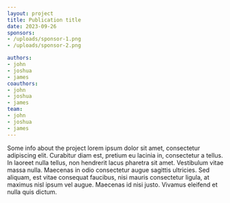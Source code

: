 ```yaml
---
layout: project
title: Publication title
date: 2023-09-26
sponsors:
- /uploads/sponsor-1.png
- /uploads/sponsor-2.png

authors:
- john
- joshua
- james
coauthors:
- john
- joshua
- james
team:
- john
- joshua
- james
---
```


Some info about the project lorem ipsum dolor sit amet, consectetur adipiscing elit. Curabitur diam est, pretium eu lacinia in, consectetur a tellus. In laoreet nulla tellus, non hendrerit lacus pharetra sit amet. Vestibulum vitae massa nulla. Maecenas in odio consectetur augue sagittis ultricies. Sed aliquam, est vitae consequat faucibus, nisi mauris consectetur ligula, at maximus nisl ipsum vel augue. Maecenas id nisi justo. Vivamus eleifend et nulla quis dictum.